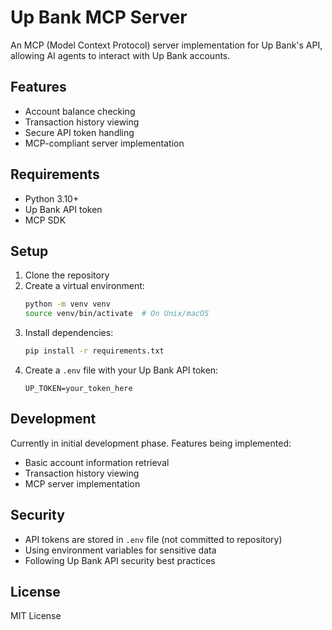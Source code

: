# Up Bank MCP Server

An MCP (Model Context Protocol) server implementation for Up Bank's API, allowing AI agents to interact with Up Bank accounts.

## Features

- Account balance checking
- Transaction history viewing
- Secure API token handling
- MCP-compliant server implementation

## Requirements

- Python 3.10+
- Up Bank API token
- MCP SDK

## Setup

1. Clone the repository
2. Create a virtual environment:
   ```bash
   python -m venv venv
   source venv/bin/activate  # On Unix/macOS
   ```
3. Install dependencies:
   ```bash
   pip install -r requirements.txt
   ```
4. Create a `.env` file with your Up Bank API token:
   ```
   UP_TOKEN=your_token_here
   ```

## Development

Currently in initial development phase. Features being implemented:
- Basic account information retrieval
- Transaction history viewing
- MCP server implementation

## Security

- API tokens are stored in `.env` file (not committed to repository)
- Using environment variables for sensitive data
- Following Up Bank API security best practices

## License

MIT License